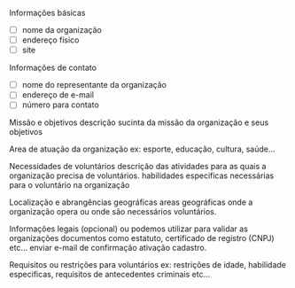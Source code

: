 Informações básicas

- [ ] nome da organização
- [ ] endereço físico
- [ ] site

Informações de contato

- [ ] nome do representante da organização
- [ ] endereço de e-mail
- [ ] número para contato

Missão e objetivos
descrição sucinta da missão da organização e seus objetivos

Area de atuação da organização
ex: esporte, educação, cultura, saúde...

Necessidades de voluntários
descrição das atividades para as quais a organização precisa de voluntários.
habilidades especificas necessárias para o voluntário na organização

Localização e abrangências geográficas
areas geográficas onde a organização opera ou onde são necessários voluntários.

Informações legais (opcional) ou podemos utilizar para validar as organizações
documentos como estatuto, certificado de registro (CNPJ) etc...
enviar e-mail de confirmação ativação cadastro.

Requisitos ou restrições para voluntários
ex: restrições de idade, habilidade especificas, requisitos de antecedentes criminais etc...
